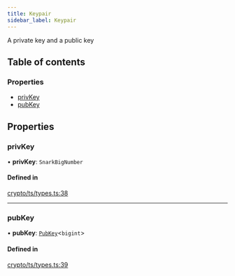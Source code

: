 ```yaml
---
title: Keypair
sidebar_label: Keypair
---
```


A private key and a public key

## Table of contents

### Properties

- [privKey](Keypair.md#privkey)
- [pubKey](Keypair.md#pubkey)

## Properties

### privKey

• **privKey**: `SnarkBigNumber`

#### Defined in

[crypto/ts/types.ts:38](https://github.com/privacy-scaling-explorations/maci/blob/6a905de08/crypto/ts/types.ts#L38)

---

### pubKey

• **pubKey**: [`PubKey`](../modules.md#pubkey)\<`bigint`\>

#### Defined in

[crypto/ts/types.ts:39](https://github.com/privacy-scaling-explorations/maci/blob/6a905de08/crypto/ts/types.ts#L39)
